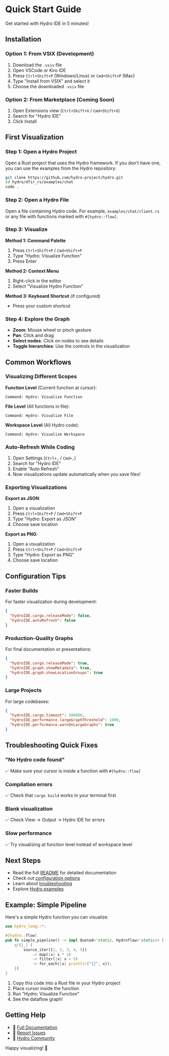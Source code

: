 # Quick Start Guide

Get started with Hydro IDE in 5 minutes!

## Installation

### Option 1: From VSIX (Development)

1. Download the `.vsix` file
2. Open VSCode or Kiro IDE
3. Press `Ctrl+Shift+P` (Windows/Linux) or `Cmd+Shift+P` (Mac)
4. Type "Install from VSIX" and select it
5. Choose the downloaded `.vsix` file

### Option 2: From Marketplace (Coming Soon)

1. Open Extensions view (`Ctrl+Shift+X` / `Cmd+Shift+X`)
2. Search for "Hydro IDE"
3. Click Install

## First Visualization

### Step 1: Open a Hydro Project

Open a Rust project that uses the Hydro framework. If you don't have one, you can use the examples from the Hydro repository:

```bash
git clone https://github.com/hydro-project/hydro.git
cd hydro/dfir_rs/examples/chat
code .
```

### Step 2: Open a Hydro File

Open a file containing Hydro code. For example, `examples/chat/client.rs` or any file with functions marked with `#[hydro::flow]`.

### Step 3: Visualize

**Method 1: Command Palette**
1. Press `Ctrl+Shift+P` / `Cmd+Shift+P`
2. Type "Hydro: Visualize Function"
3. Press Enter

**Method 2: Context Menu**
1. Right-click in the editor
2. Select "Visualize Hydro Function"

**Method 3: Keyboard Shortcut** (if configured)
- Press your custom shortcut

### Step 4: Explore the Graph

- **Zoom**: Mouse wheel or pinch gesture
- **Pan**: Click and drag
- **Select nodes**: Click on nodes to see details
- **Toggle hierarchies**: Use the controls in the visualization

## Common Workflows

### Visualizing Different Scopes

**Function Level** (Current function at cursor):
```
Command: Hydro: Visualize Function
```

**File Level** (All functions in file):
```
Command: Hydro: Visualize File
```

**Workspace Level** (All Hydro code):
```
Command: Hydro: Visualize Workspace
```

### Auto-Refresh While Coding

1. Open Settings (`Ctrl+,` / `Cmd+,`)
2. Search for "Hydro IDE"
3. Enable "Auto Refresh"
4. Now visualizations update automatically when you save files!

### Exporting Visualizations

**Export as JSON**:
1. Open a visualization
2. Press `Ctrl+Shift+P` / `Cmd+Shift+P`
3. Type "Hydro: Export as JSON"
4. Choose save location

**Export as PNG**:
1. Open a visualization
2. Press `Ctrl+Shift+P` / `Cmd+Shift+P`
3. Type "Hydro: Export as PNG"
4. Choose save location

## Configuration Tips

### Faster Builds

For faster visualization during development:

```json
{
  "hydroIDE.cargo.releaseMode": false,
  "hydroIDE.autoRefresh": false
}
```

### Production-Quality Graphs

For final documentation or presentations:

```json
{
  "hydroIDE.cargo.releaseMode": true,
  "hydroIDE.graph.showMetadata": true,
  "hydroIDE.graph.showLocationGroups": true
}
```

### Large Projects

For large codebases:

```json
{
  "hydroIDE.cargo.timeout": 300000,
  "hydroIDE.performance.largeGraphThreshold": 1000,
  "hydroIDE.performance.warnOnLargeGraphs": true
}
```

## Troubleshooting Quick Fixes

### "No Hydro code found"

✅ Make sure your cursor is inside a function with `#[hydro::flow]`

### Compilation errors

✅ Check that `cargo build` works in your terminal first

### Blank visualization

✅ Check View → Output → Hydro IDE for errors

### Slow performance

✅ Try visualizing at function level instead of workspace level

## Next Steps

- Read the full [README](README.md) for detailed documentation
- Check out [configuration options](README.md#configuration)
- Learn about [troubleshooting](README.md#troubleshooting)
- Explore [Hydro examples](https://github.com/hydro-project/hydro/tree/main/dfir_rs/examples)

## Example: Simple Pipeline

Here's a simple Hydro function you can visualize:

```rust
use hydro_lang::*;

#[hydro::flow]
pub fn simple_pipeline() -> impl Quoted<'static, Hydroflow<'static>> {
    q!(|_| {
        source_iter([1, 2, 3, 4, 5])
            -> map(|x| x * 2)
            -> filter(|x| x > 5)
            -> for_each(|x| println!("{}", x));
    })
}
```

1. Copy this code into a Rust file in your Hydro project
2. Place cursor inside the function
3. Run "Hydro: Visualize Function"
4. See the dataflow graph!

## Getting Help

- 📖 [Full Documentation](README.md)
- 🐛 [Report Issues](https://github.com/hydro-project/hydro/issues)
- 💬 [Hydro Community](https://github.com/hydro-project/hydro)

Happy visualizing! 🎉
